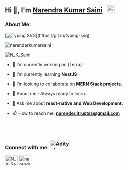## Hi 👋, I'm [Narendra Kumar Saini](https://in.linkedin.com/in/narender-kumar-6970aa59/) &nbsp; <img src="https://user-images.githubusercontent.com/87755170/184556521-557622be-bb3b-4393-a20c-7a5874983ee8.gif" width="24px" height="24px" />


### About Me:
[![Typing SVG](https://readme-typing-svg.herokuapp.com?font=Segoe+UI&color=%2358A6FF&vCenter=true&lines=I+am+a+Full+Stack+developer.;I+love+writing+React+codes.;I+am+occasionally+web+designer.;I+can+help+you+with+your+project.)](https://git.io/typing-svg)


<p align="left"> <img src="https://komarev.com/ghpvc/?username=narenderkumarsaini&label=Profile%20views&color=0e75b6&style=flat" alt="narenderkumarsaini" /> </p>

<p align="left"> <a href="https://twitter.com/N_K_Saini" target="blank"><img src="https://img.shields.io/twitter/follow/N_K_Saini?logo=twitter&style=for-the-badge" alt="N_K_Saini" /></a> </p>

- 🔭 I’m currently working on [Terra]

- 🌱 I’m currently learning **NestJS**

- 👯 I’m looking to collaborate on **MERN Stack projects.**

- 📝 About me : Always ready to learn.

- 💬 Ask me about **react-native and Web Development.**

- 📫 How to reach me: **narender.itrustss@gmail.com**



<br/>
<br/>

### Connect with me: <img alt="Aditya's skills" width="64px" height="30px" src="https://user-images.githubusercontent.com/87755170/184556805-158da890-3181-4a36-a6e0-9dbd1b0d07ac.gif" />
<p align="left">
<a href="https://twitter.com/N_K_Saini" target="blank"><img align="center" src="https://raw.githubusercontent.com/rahuldkjain/github-profile-readme-generator/master/src/images/icons/Social/twitter.svg" alt="N_K_Saini" height="30" width="40" /></a>
<a href="https://linkedin.com/in/narender-kumar-6970aa59" target="blank"><img align="center" src="https://raw.githubusercontent.com/rahuldkjain/github-profile-readme-generator/master/src/images/icons/Social/linked-in-alt.svg" alt="narendra-kumar-73699a20a" height="30" width="40" /></a>

</p>
